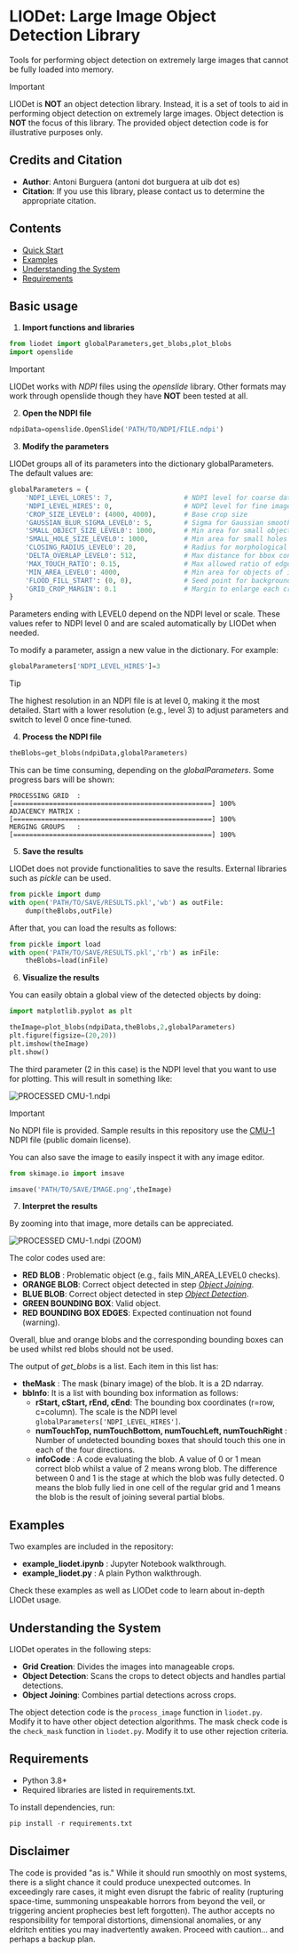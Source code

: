 # LIODet: Large Image Object Detection Library

Tools for performing object detection on extremely large images that cannot be fully loaded into memory.

> [!IMPORTANT]
> LIODet is **NOT** an object detection library. Instead, it is a set of tools to aid in performing object detection on extremely large images. Object detection is **NOT** the focus of this library. The provided object detection code is for illustrative purposes only.

## Credits and Citation

- **Author**: Antoni Burguera (antoni dot burguera at uib dot es)
- **Citation**: If you use this library, please contact us to determine the appropriate citation.

## Contents

- [Quick Start](#quick-start)
- [Examples](#examples)
- [Understanding the System](#understanding-the-system)
- [Requirements](#requirements)

## Basic usage

1. **Import functions and libraries**

```python
from liodet import globalParameters,get_blobs,plot_blobs
import openslide

```

> [!IMPORTANT] 
> LIODet works with *NDPI* files using the *openslide* library. Other formats may work through openslide though they have **NOT** been tested at all.

2. **Open the NDPI file**

```python
ndpiData=openslide.OpenSlide('PATH/TO/NDPI/FILE.ndpi')
```

3. **Modify the parameters**

LIODet groups all of its parameters into the dictionary globalParameters. The default values are:

```python
globalParameters = {
    'NDPI_LEVEL_LORES': 7,                  # NDPI level for coarse data check
    'NDPI_LEVEL_HIRES': 0,                  # NDPI level for fine image proc.
    'CROP_SIZE_LEVEL0': (4000, 4000),       # Base crop size
    'GAUSSIAN_BLUR_SIGMA_LEVEL0': 5,        # Sigma for Gaussian smoothing
    'SMALL_OBJECT_SIZE_LEVEL0': 1000,       # Min area for small objects
    'SMALL_HOLE_SIZE_LEVEL0': 1000,         # Min area for small holes
    'CLOSING_RADIUS_LEVEL0': 20,            # Radius for morphological closing
    'DELTA_OVERLAP_LEVEL0': 512,            # Max distance for bbox contiguity
    'MAX_TOUCH_RATIO': 0.15,                # Max allowed ratio of edge pixels
    'MIN_AREA_LEVEL0': 4000,                # Min area for objects of interest
    'FLOOD_FILL_START': (0, 0),             # Seed point for background fill
    'GRID_CROP_MARGIN': 0.1                 # Margin to enlarge each crop area
}

```

Parameters ending with LEVEL0 depend on the NDPI level or scale. These values refer to NDPI level 0 and are scaled automatically by LIODet when needed.

To modify a parameter, assign a new value in the dictionary. For example:

```python
globalParameters['NDPI_LEVEL_HIRES']=3
```

> [!TIP] 
> The highest resolution in an NDPI file is at level 0, making it the most detailed. Start with a lower resolution (e.g., level 3) to adjust parameters and switch to level 0 once fine-tuned.

4. **Process the NDPI file**

```python
theBlobs=get_blobs(ndpiData,globalParameters)
```

This can be time consuming, depending on the *globalParameters*. Some progress bars will be shown:

```
PROCESSING GRID  : [==================================================] 100%
ADJACENCY MATRIX : [==================================================] 100%
MERGING GROUPS   : [==================================================] 100%
```

5. **Save the results**

LIODet does not provide functionalities to save the results. External libraries such as *pickle* can be used.

```python
from pickle import dump
with open('PATH/TO/SAVE/RESULTS.pkl','wb') as outFile:
    dump(theBlobs,outFile)
```

After that, you can load the results as follows:

```python
from pickle import load
with open('PATH/TO/SAVE/RESULTS.pkl','rb') as inFile:
    theBlobs=load(inFile)
```

6. **Visualize the results**

You can easily obtain a global view of the detected objects by doing:

```python
import matplotlib.pyplot as plt

theImage=plot_blobs(ndpiData,theBlobs,2,globalParameters)
plt.figure(figsize=(20,20))
plt.imshow(theImage)
plt.show()
```

The third parameter (2 in this case) is the NDPI level that you want to use for plotting. This will result in something like:

![PROCESSED CMU-1.ndpi](IMG/SAMPLE1.png)

> [!IMPORTANT]
> No NDPI file is provided. Sample results in this repository use the [CMU-1](https://cytomine.com/collection/cmu-1/cmu-1-ndpi) NDPI file (public domain license).

You can also save the image to easily inspect it with any image editor.

```python
from skimage.io import imsave

imsave('PATH/TO/SAVE/IMAGE.png',theImage)
```

7. **Interpret the results**

By zooming into that image, more details can be appreciated.

![PROCESSED CMU-1.ndpi (ZOOM)](IMG/SAMPLE1_DETAIL.png)

The color codes used are:

* **RED BLOB** : Problematic object (e.g., fails MIN_AREA_LEVEL0 checks).
* **ORANGE BLOB**: Correct object detected in step [*Object Joining*](#understanding-the-system).
* **BLUE BLOB**: Correct object detected in step [*Object Detection*](#understanding-the-system).
* **GREEN BOUNDING BOX**: Valid object.
* **RED BOUNDING BOX EDGES**: Expected continuation not found (warning).

Overall, blue and orange blobs and the corresponding bounding boxes can be used whilst red blobs should not be used.

The output of *get_blobs* is a list. Each item in this list has:

* **theMask** : The mask (binary image) of the blob. It is a 2D ndarray.
* **bbInfo**: It is a list with bounding box information as follows:
    * **rStart, cStart, rEnd, cEnd**: The bounding box coordinates (r=row, c=column). The scale is the NDPI level `globalParameters['NDPI_LEVEL_HIRES']`.
    * **numTouchTop, numTouchBottom, numTouchLeft, numTouchRight** : Number of undetected bounding boxes that should touch this one in each of the four directions.
    * **infoCode** : A code evaluating the blob. A value of 0 or 1 mean correct blob whilst a value of 2 means wrong blob. The difference between 0 and 1 is the stage at which the blob was fully detected. 0 means the blob fully lied in one cell of the regular grid and 1 means the blob is the result of joining several partial blobs.

## Examples

Two examples are included in the repository:

* **example_liodet.ipynb** : Jupyter Notebook walkthrough.
* **example_liodet.py** : A plain Python walkthrough.

Check these examples as well as LIODet code to learn about in-depth LIODet usage.

## Understanding the System

LIODet operates in the following steps:

* **Grid Creation**: Divides the images into manageable crops.
* **Object Detection**: Scans the crops to detect objects and handles partial detections.
* **Object Joining**: Combines partial detections across crops.

The object detection code is the `process_image` function in `liodet.py`. Modify it to have other object detection algorithms. The mask check code is the `check_mask` function in `liodet.py`. Modify it to use other rejection criteria.

## Requirements

* Python 3.8+
* Required libraries are listed in requirements.txt.

To install dependencies, run:

```python
pip install -r requirements.txt
```

## Disclaimer
The code is provided "as is." While it should run smoothly on most systems, there is a slight chance it could produce unexpected outcomes. In exceedingly rare cases, it might even disrupt the fabric of reality (rupturing space-time, summoning unspeakable horrors from beyond the veil, or triggering ancient prophecies best left forgotten). The author accepts no responsibility for temporal distortions, dimensional anomalies, or any eldritch entities you may inadvertently awaken. Proceed with caution... and perhaps a backup plan.